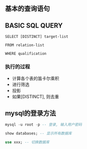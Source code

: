## 基本的查询语句

## BASIC SQL QUERY

`SELECT [DISTINCT] target-list`

`FROM relation-list`

`WHERE qualification`

### 执行的过程

- 计算各个表的笛卡尔乘积
- 进行筛选
- 投影
- 如果[DISTINCT], 则去重

## mysql的登录方法

```sql
mysql -u root -p -- 登录, 输入用户密码

show databases; -- 显示所有数据库

use xxx; -- 切换数据库
```



